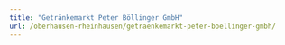 ```yaml
---
title: "Getränkemarkt Peter Böllinger GmbH"
url: /oberhausen-rheinhausen/getraenkemarkt-peter-boellinger-gmbh/
---
```

